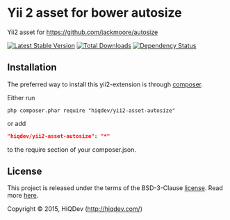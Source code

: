 Yii 2 asset for bower autosize
==============================

Yii2 asset for https://github.com/jackmoore/autosize

[![Latest Stable Version](https://poser.pugx.org/hiqdev/yii2-asset-autosize/v/stable)](//packagist.org/packages/hiqdev/yii2-asset-autosize)
[![Total Downloads](https://poser.pugx.org/hiqdev/yii2-asset-autosize/downloads)](//packagist.org/packages/hiqdev/yii2-asset-autosize)
[![Dependency Status](https://www.versioneye.com/php/hiqdev:yii2-asset-autosize/dev-master/badge.svg)](https://www.versioneye.com/php/hiqdev:yii2-asset-autosize/dev-master)

## Installation

The preferred way to install this yii2-extension is through [composer](http://getcomposer.org/download/).

Either run

```
php composer.phar require "hiqdev/yii2-asset-autosize"
```

or add

```json
"hiqdev/yii2-asset-autosize": "*"
```

to the require section of your composer.json.

## License

This project is released under the terms of the BSD-3-Clause [license](https://github.com/hiqdev/yii2-asset-autosize/blob/master/LICENSE).
Read more [here](http://choosealicense.com/licenses/bsd-3-clause).

Copyright © 2015, HiQDev (http://hiqdev.com/)
